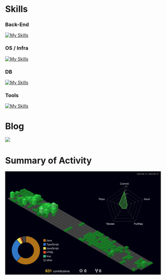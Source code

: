 # Skills
### Back-End
[![My Skills](https://skillicons.dev/icons?i=java,spring,gradle)](https://skillicons.dev)

### OS / Infra
[![My Skills](https://skillicons.dev/icons?i=aws,linux,docker,nginx,jenkins)](https://skillicons.dev)

### DB
[![My Skills](https://skillicons.dev/icons?i=mysql,redis)](https://skillicons.dev)

### Tools
[![My Skills](https://skillicons.dev/icons?i=idea,eclipse,postman,git,github,gitlab,discord)](https://skillicons.dev)

# Blog

<a href="https://velog.io/@qhfh12">
  <img width="10%" src="https://img.shields.io/badge/Velog-20C997?style=round-square&logo=Velog&logoColor=white">
</a>

<br />


# Summary of Activity
![](profile-3d-contrib/profile-night-green.svg)
<!--![](profile-3d-contrib/profile-season-animate.svg)
![](profile-3d-contrib/profile-green-animate.svg)
![](profile-3d-contrib/profile-green.svg)
![](profile-3d-contrib/profile-season.svg)
![](profile-3d-contrib/profile-gitblock.svg)-->

